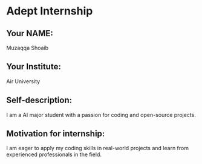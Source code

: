 # Adept Internship

## Your NAME: 
Muzaqqa Shoaib

## Your Institute: 
Air University

## Self-description: 
I am a AI major student with a passion for coding and open-source projects.

## Motivation for internship: 
I am eager to apply my coding skills in real-world projects and learn from experienced professionals in the field.

